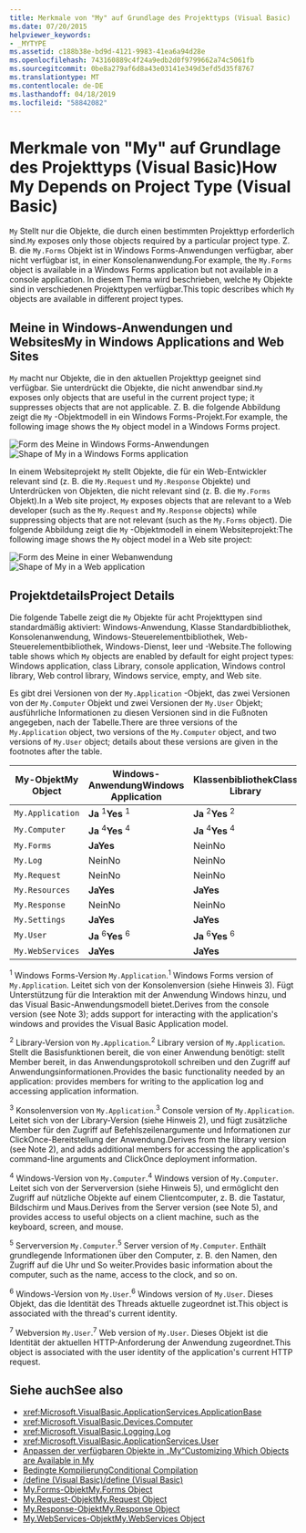 ```yaml
---
title: Merkmale von "My" auf Grundlage des Projekttyps (Visual Basic)
ms.date: 07/20/2015
helpviewer_keywords:
- _MYTYPE
ms.assetid: c188b38e-bd9d-4121-9983-41ea6a94d28e
ms.openlocfilehash: 743160889c4f24a9edb2d0f9799662a74c5061fb
ms.sourcegitcommit: 0be8a279af6d8a43e03141e349d3efd5d35f8767
ms.translationtype: MT
ms.contentlocale: de-DE
ms.lasthandoff: 04/18/2019
ms.locfileid: "58842082"
---
```

# <a name="how-my-depends-on-project-type-visual-basic"></a><span data-ttu-id="e12b5-102">Merkmale von "My" auf Grundlage des Projekttyps (Visual Basic)</span><span class="sxs-lookup"><span data-stu-id="e12b5-102">How My Depends on Project Type (Visual Basic)</span></span>
<span data-ttu-id="e12b5-103">`My` Stellt nur die Objekte, die durch einen bestimmten Projekttyp erforderlich sind.</span><span class="sxs-lookup"><span data-stu-id="e12b5-103">`My` exposes only those objects required by a particular project type.</span></span> <span data-ttu-id="e12b5-104">Z. B. die `My.Forms` Objekt ist in Windows Forms-Anwendungen verfügbar, aber nicht verfügbar ist, in einer Konsolenanwendung.</span><span class="sxs-lookup"><span data-stu-id="e12b5-104">For example, the `My.Forms` object is available in a Windows Forms application but not available in a console application.</span></span> <span data-ttu-id="e12b5-105">In diesem Thema wird beschrieben, welche `My` Objekte sind in verschiedenen Projekttypen verfügbar.</span><span class="sxs-lookup"><span data-stu-id="e12b5-105">This topic describes which `My` objects are available in different project types.</span></span>  
  
## <a name="my-in-windows-applications-and-web-sites"></a><span data-ttu-id="e12b5-106">Meine in Windows-Anwendungen und Websites</span><span class="sxs-lookup"><span data-stu-id="e12b5-106">My in Windows Applications and Web Sites</span></span>  
 <span data-ttu-id="e12b5-107">`My` macht nur Objekte, die in den aktuellen Projekttyp geeignet sind verfügbar. Sie unterdrückt die Objekte, die nicht anwendbar sind.</span><span class="sxs-lookup"><span data-stu-id="e12b5-107">`My` exposes only objects that are useful in the current project type; it suppresses objects that are not applicable.</span></span> <span data-ttu-id="e12b5-108">Z. B. die folgende Abbildung zeigt die `My` -Objektmodell in ein Windows Forms-Projekt.</span><span class="sxs-lookup"><span data-stu-id="e12b5-108">For example, the following image shows the `My` object model in a Windows Forms project.</span></span>  
  
 <span data-ttu-id="e12b5-109">![Form des Meine in Windows Forms-Anwendungen](../../../visual-basic/developing-apps/development-with-my/media/myinwinform.png "MyInWinForm")</span><span class="sxs-lookup"><span data-stu-id="e12b5-109">![Shape of My in a Windows Forms application](../../../visual-basic/developing-apps/development-with-my/media/myinwinform.png "MyInWinForm")</span></span>  
  
 <span data-ttu-id="e12b5-110">In einem Websiteprojekt `My` stellt Objekte, die für ein Web-Entwickler relevant sind (z. B. die `My.Request` und `My.Response` Objekte) und Unterdrücken von Objekten, die nicht relevant sind (z. B. die `My.Forms` Objekt).</span><span class="sxs-lookup"><span data-stu-id="e12b5-110">In a Web site project, `My` exposes objects that are relevant to a Web developer (such as the `My.Request` and `My.Response` objects) while suppressing objects that are not relevant (such as the `My.Forms` object).</span></span> <span data-ttu-id="e12b5-111">Die folgende Abbildung zeigt die `My` -Objektmodell in einem Websiteprojekt:</span><span class="sxs-lookup"><span data-stu-id="e12b5-111">The following image shows the `My` object model in a Web site project:</span></span>  
  
 <span data-ttu-id="e12b5-112">![Form des Meine in einer Webanwendung](../../../visual-basic/developing-apps/development-with-my/media/myinweb.png "MyInWeb")</span><span class="sxs-lookup"><span data-stu-id="e12b5-112">![Shape of My in a Web application](../../../visual-basic/developing-apps/development-with-my/media/myinweb.png "MyInWeb")</span></span>  
  
## <a name="project-details"></a><span data-ttu-id="e12b5-113">Projektdetails</span><span class="sxs-lookup"><span data-stu-id="e12b5-113">Project Details</span></span>  
 <span data-ttu-id="e12b5-114">Die folgende Tabelle zeigt die `My` Objekte für acht Projekttypen sind standardmäßig aktiviert: Windows-Anwendung, Klasse Standardbibliothek, Konsolenanwendung, Windows-Steuerelementbibliothek, Web-Steuerelementbibliothek, Windows-Dienst, leer und -Website.</span><span class="sxs-lookup"><span data-stu-id="e12b5-114">The following table shows which `My` objects are enabled by default for eight project types: Windows application, class Library, console application, Windows control library, Web control library, Windows service, empty, and Web site.</span></span>  
  
 <span data-ttu-id="e12b5-115">Es gibt drei Versionen von der `My.Application` -Objekt, das zwei Versionen von der `My.Computer` Objekt und zwei Versionen der `My.User` Objekt; ausführliche Informationen zu diesen Versionen sind in die Fußnoten angegeben, nach der Tabelle.</span><span class="sxs-lookup"><span data-stu-id="e12b5-115">There are three versions of the `My.Application` object, two versions of the `My.Computer` object, and two versions of `My.User` object; details about these versions are given in the footnotes after the table.</span></span>  
  
|<span data-ttu-id="e12b5-116">My-Objekt</span><span class="sxs-lookup"><span data-stu-id="e12b5-116">My Object</span></span>|<span data-ttu-id="e12b5-117">Windows-Anwendung</span><span class="sxs-lookup"><span data-stu-id="e12b5-117">Windows Application</span></span>|<span data-ttu-id="e12b5-118">Klassenbibliothek</span><span class="sxs-lookup"><span data-stu-id="e12b5-118">Class Library</span></span>|<span data-ttu-id="e12b5-119">Konsolenanwendung</span><span class="sxs-lookup"><span data-stu-id="e12b5-119">Console Application</span></span>|<span data-ttu-id="e12b5-120">Windows-Steuerelementbibliothek</span><span class="sxs-lookup"><span data-stu-id="e12b5-120">Windows Control Library</span></span>|<span data-ttu-id="e12b5-121">Websteuerelementbibliothek</span><span class="sxs-lookup"><span data-stu-id="e12b5-121">Web Control Library</span></span>|<span data-ttu-id="e12b5-122">Windows-Dienst</span><span class="sxs-lookup"><span data-stu-id="e12b5-122">Windows Service</span></span>|<span data-ttu-id="e12b5-123">Empty</span><span class="sxs-lookup"><span data-stu-id="e12b5-123">Empty</span></span>|<span data-ttu-id="e12b5-124">Website</span><span class="sxs-lookup"><span data-stu-id="e12b5-124">Web Site</span></span>|  
|---|---|---|---|---|---|---|---|---|  
|`My.Application`|<span data-ttu-id="e12b5-125">**Ja** <sup>1</sup></span><span class="sxs-lookup"><span data-stu-id="e12b5-125">**Yes** <sup>1</sup></span></span>|<span data-ttu-id="e12b5-126">**Ja** <sup>2</sup></span><span class="sxs-lookup"><span data-stu-id="e12b5-126">**Yes** <sup>2</sup></span></span>|<span data-ttu-id="e12b5-127">**Ja** <sup>3</sup></span><span class="sxs-lookup"><span data-stu-id="e12b5-127">**Yes** <sup>3</sup></span></span>|<span data-ttu-id="e12b5-128">**Ja** <sup>2</sup></span><span class="sxs-lookup"><span data-stu-id="e12b5-128">**Yes** <sup>2</sup></span></span>|<span data-ttu-id="e12b5-129">Nein</span><span class="sxs-lookup"><span data-stu-id="e12b5-129">No</span></span>|<span data-ttu-id="e12b5-130">**Ja** <sup>3</sup></span><span class="sxs-lookup"><span data-stu-id="e12b5-130">**Yes** <sup>3</sup></span></span>|<span data-ttu-id="e12b5-131">Nein</span><span class="sxs-lookup"><span data-stu-id="e12b5-131">No</span></span>|<span data-ttu-id="e12b5-132">Nein</span><span class="sxs-lookup"><span data-stu-id="e12b5-132">No</span></span>|  
|`My.Computer`|<span data-ttu-id="e12b5-133">**Ja** <sup>4</sup></span><span class="sxs-lookup"><span data-stu-id="e12b5-133">**Yes** <sup>4</sup></span></span>|<span data-ttu-id="e12b5-134">**Ja** <sup>4</sup></span><span class="sxs-lookup"><span data-stu-id="e12b5-134">**Yes** <sup>4</sup></span></span>|<span data-ttu-id="e12b5-135">**Ja** <sup>4</sup></span><span class="sxs-lookup"><span data-stu-id="e12b5-135">**Yes** <sup>4</sup></span></span>|<span data-ttu-id="e12b5-136">**Ja** <sup>4</sup></span><span class="sxs-lookup"><span data-stu-id="e12b5-136">**Yes** <sup>4</sup></span></span>|<span data-ttu-id="e12b5-137">**Ja** <sup>5</sup></span><span class="sxs-lookup"><span data-stu-id="e12b5-137">**Yes** <sup>5</sup></span></span>|<span data-ttu-id="e12b5-138">**Ja** <sup>4</sup></span><span class="sxs-lookup"><span data-stu-id="e12b5-138">**Yes** <sup>4</sup></span></span>|<span data-ttu-id="e12b5-139">Nein</span><span class="sxs-lookup"><span data-stu-id="e12b5-139">No</span></span>|<span data-ttu-id="e12b5-140">**Ja** <sup>5</sup></span><span class="sxs-lookup"><span data-stu-id="e12b5-140">**Yes** <sup>5</sup></span></span>|  
|`My.Forms`|<span data-ttu-id="e12b5-141">**Ja**</span><span class="sxs-lookup"><span data-stu-id="e12b5-141">**Yes**</span></span>|<span data-ttu-id="e12b5-142">Nein</span><span class="sxs-lookup"><span data-stu-id="e12b5-142">No</span></span>|<span data-ttu-id="e12b5-143">Nein</span><span class="sxs-lookup"><span data-stu-id="e12b5-143">No</span></span>|<span data-ttu-id="e12b5-144">**Ja**</span><span class="sxs-lookup"><span data-stu-id="e12b5-144">**Yes**</span></span>|<span data-ttu-id="e12b5-145">Nein</span><span class="sxs-lookup"><span data-stu-id="e12b5-145">No</span></span>|<span data-ttu-id="e12b5-146">Nein</span><span class="sxs-lookup"><span data-stu-id="e12b5-146">No</span></span>|<span data-ttu-id="e12b5-147">Nein</span><span class="sxs-lookup"><span data-stu-id="e12b5-147">No</span></span>|<span data-ttu-id="e12b5-148">Nein</span><span class="sxs-lookup"><span data-stu-id="e12b5-148">No</span></span>|  
|`My.Log`|<span data-ttu-id="e12b5-149">Nein</span><span class="sxs-lookup"><span data-stu-id="e12b5-149">No</span></span>|<span data-ttu-id="e12b5-150">Nein</span><span class="sxs-lookup"><span data-stu-id="e12b5-150">No</span></span>|<span data-ttu-id="e12b5-151">Nein</span><span class="sxs-lookup"><span data-stu-id="e12b5-151">No</span></span>|<span data-ttu-id="e12b5-152">Nein</span><span class="sxs-lookup"><span data-stu-id="e12b5-152">No</span></span>|<span data-ttu-id="e12b5-153">Nein</span><span class="sxs-lookup"><span data-stu-id="e12b5-153">No</span></span>|<span data-ttu-id="e12b5-154">Nein</span><span class="sxs-lookup"><span data-stu-id="e12b5-154">No</span></span>|<span data-ttu-id="e12b5-155">Nein</span><span class="sxs-lookup"><span data-stu-id="e12b5-155">No</span></span>|<span data-ttu-id="e12b5-156">**Ja**</span><span class="sxs-lookup"><span data-stu-id="e12b5-156">**Yes**</span></span>|  
|`My.Request`|<span data-ttu-id="e12b5-157">Nein</span><span class="sxs-lookup"><span data-stu-id="e12b5-157">No</span></span>|<span data-ttu-id="e12b5-158">Nein</span><span class="sxs-lookup"><span data-stu-id="e12b5-158">No</span></span>|<span data-ttu-id="e12b5-159">Nein</span><span class="sxs-lookup"><span data-stu-id="e12b5-159">No</span></span>|<span data-ttu-id="e12b5-160">Nein</span><span class="sxs-lookup"><span data-stu-id="e12b5-160">No</span></span>|<span data-ttu-id="e12b5-161">Nein</span><span class="sxs-lookup"><span data-stu-id="e12b5-161">No</span></span>|<span data-ttu-id="e12b5-162">Nein</span><span class="sxs-lookup"><span data-stu-id="e12b5-162">No</span></span>|<span data-ttu-id="e12b5-163">Nein</span><span class="sxs-lookup"><span data-stu-id="e12b5-163">No</span></span>|<span data-ttu-id="e12b5-164">**Ja**</span><span class="sxs-lookup"><span data-stu-id="e12b5-164">**Yes**</span></span>|  
|`My.Resources`|<span data-ttu-id="e12b5-165">**Ja**</span><span class="sxs-lookup"><span data-stu-id="e12b5-165">**Yes**</span></span>|<span data-ttu-id="e12b5-166">**Ja**</span><span class="sxs-lookup"><span data-stu-id="e12b5-166">**Yes**</span></span>|<span data-ttu-id="e12b5-167">**Ja**</span><span class="sxs-lookup"><span data-stu-id="e12b5-167">**Yes**</span></span>|<span data-ttu-id="e12b5-168">**Ja**</span><span class="sxs-lookup"><span data-stu-id="e12b5-168">**Yes**</span></span>|<span data-ttu-id="e12b5-169">**Ja**</span><span class="sxs-lookup"><span data-stu-id="e12b5-169">**Yes**</span></span>|<span data-ttu-id="e12b5-170">**Ja**</span><span class="sxs-lookup"><span data-stu-id="e12b5-170">**Yes**</span></span>|<span data-ttu-id="e12b5-171">Nein</span><span class="sxs-lookup"><span data-stu-id="e12b5-171">No</span></span>|<span data-ttu-id="e12b5-172">Nein</span><span class="sxs-lookup"><span data-stu-id="e12b5-172">No</span></span>|  
|`My.Response`|<span data-ttu-id="e12b5-173">Nein</span><span class="sxs-lookup"><span data-stu-id="e12b5-173">No</span></span>|<span data-ttu-id="e12b5-174">Nein</span><span class="sxs-lookup"><span data-stu-id="e12b5-174">No</span></span>|<span data-ttu-id="e12b5-175">Nein</span><span class="sxs-lookup"><span data-stu-id="e12b5-175">No</span></span>|<span data-ttu-id="e12b5-176">Nein</span><span class="sxs-lookup"><span data-stu-id="e12b5-176">No</span></span>|<span data-ttu-id="e12b5-177">Nein</span><span class="sxs-lookup"><span data-stu-id="e12b5-177">No</span></span>|<span data-ttu-id="e12b5-178">Nein</span><span class="sxs-lookup"><span data-stu-id="e12b5-178">No</span></span>|<span data-ttu-id="e12b5-179">Nein</span><span class="sxs-lookup"><span data-stu-id="e12b5-179">No</span></span>|<span data-ttu-id="e12b5-180">**Ja**</span><span class="sxs-lookup"><span data-stu-id="e12b5-180">**Yes**</span></span>|  
|`My.Settings`|<span data-ttu-id="e12b5-181">**Ja**</span><span class="sxs-lookup"><span data-stu-id="e12b5-181">**Yes**</span></span>|<span data-ttu-id="e12b5-182">**Ja**</span><span class="sxs-lookup"><span data-stu-id="e12b5-182">**Yes**</span></span>|<span data-ttu-id="e12b5-183">**Ja**</span><span class="sxs-lookup"><span data-stu-id="e12b5-183">**Yes**</span></span>|<span data-ttu-id="e12b5-184">**Ja**</span><span class="sxs-lookup"><span data-stu-id="e12b5-184">**Yes**</span></span>|<span data-ttu-id="e12b5-185">**Ja**</span><span class="sxs-lookup"><span data-stu-id="e12b5-185">**Yes**</span></span>|<span data-ttu-id="e12b5-186">**Ja**</span><span class="sxs-lookup"><span data-stu-id="e12b5-186">**Yes**</span></span>|<span data-ttu-id="e12b5-187">Nein</span><span class="sxs-lookup"><span data-stu-id="e12b5-187">No</span></span>|<span data-ttu-id="e12b5-188">Nein</span><span class="sxs-lookup"><span data-stu-id="e12b5-188">No</span></span>|  
|`My.User`|<span data-ttu-id="e12b5-189">**Ja** <sup>6</sup></span><span class="sxs-lookup"><span data-stu-id="e12b5-189">**Yes** <sup>6</sup></span></span>|<span data-ttu-id="e12b5-190">**Ja** <sup>6</sup></span><span class="sxs-lookup"><span data-stu-id="e12b5-190">**Yes** <sup>6</sup></span></span>|<span data-ttu-id="e12b5-191">**Ja** <sup>6</sup></span><span class="sxs-lookup"><span data-stu-id="e12b5-191">**Yes** <sup>6</sup></span></span>|<span data-ttu-id="e12b5-192">**Ja** <sup>6</sup></span><span class="sxs-lookup"><span data-stu-id="e12b5-192">**Yes** <sup>6</sup></span></span>|<span data-ttu-id="e12b5-193">**Ja** <sup>7</sup></span><span class="sxs-lookup"><span data-stu-id="e12b5-193">**Yes** <sup>7</sup></span></span>|<span data-ttu-id="e12b5-194">**Ja** <sup>6</sup></span><span class="sxs-lookup"><span data-stu-id="e12b5-194">**Yes** <sup>6</sup></span></span>|<span data-ttu-id="e12b5-195">Nein</span><span class="sxs-lookup"><span data-stu-id="e12b5-195">No</span></span>|<span data-ttu-id="e12b5-196">**Ja** <sup>7</sup></span><span class="sxs-lookup"><span data-stu-id="e12b5-196">**Yes** <sup>7</sup></span></span>|  
|`My.WebServices`|<span data-ttu-id="e12b5-197">**Ja**</span><span class="sxs-lookup"><span data-stu-id="e12b5-197">**Yes**</span></span>|<span data-ttu-id="e12b5-198">**Ja**</span><span class="sxs-lookup"><span data-stu-id="e12b5-198">**Yes**</span></span>|<span data-ttu-id="e12b5-199">**Ja**</span><span class="sxs-lookup"><span data-stu-id="e12b5-199">**Yes**</span></span>|<span data-ttu-id="e12b5-200">**Ja**</span><span class="sxs-lookup"><span data-stu-id="e12b5-200">**Yes**</span></span>|<span data-ttu-id="e12b5-201">**Ja**</span><span class="sxs-lookup"><span data-stu-id="e12b5-201">**Yes**</span></span>|<span data-ttu-id="e12b5-202">**Ja**</span><span class="sxs-lookup"><span data-stu-id="e12b5-202">**Yes**</span></span>|<span data-ttu-id="e12b5-203">Nein</span><span class="sxs-lookup"><span data-stu-id="e12b5-203">No</span></span>|<span data-ttu-id="e12b5-204">Nein</span><span class="sxs-lookup"><span data-stu-id="e12b5-204">No</span></span>|  
  
 <span data-ttu-id="e12b5-205"><sup>1</sup> Windows Forms-Version `My.Application`.</span><span class="sxs-lookup"><span data-stu-id="e12b5-205"><sup>1</sup> Windows Forms version of `My.Application`.</span></span> <span data-ttu-id="e12b5-206">Leitet sich von der Konsolenversion (siehe Hinweis 3). Fügt Unterstützung für die Interaktion mit der Anwendung Windows hinzu, und das Visual Basic-Anwendungsmodell bietet.</span><span class="sxs-lookup"><span data-stu-id="e12b5-206">Derives from the console version (see Note 3); adds support for interacting with the application's windows and provides the Visual Basic Application model.</span></span>  
  
 <span data-ttu-id="e12b5-207"><sup>2</sup> Library-Version von `My.Application`.</span><span class="sxs-lookup"><span data-stu-id="e12b5-207"><sup>2</sup> Library version of `My.Application`.</span></span> <span data-ttu-id="e12b5-208">Stellt die Basisfunktionen bereit, die von einer Anwendung benötigt: stellt Member bereit, in das Anwendungsprotokoll schreiben und den Zugriff auf Anwendungsinformationen.</span><span class="sxs-lookup"><span data-stu-id="e12b5-208">Provides the basic functionality needed by an application: provides members for writing to the application log and accessing application information.</span></span>  
  
 <span data-ttu-id="e12b5-209"><sup>3</sup> Konsolenversion von `My.Application`.</span><span class="sxs-lookup"><span data-stu-id="e12b5-209"><sup>3</sup> Console version of `My.Application`.</span></span> <span data-ttu-id="e12b5-210">Leitet sich von der Library-Version (siehe Hinweis 2), und fügt zusätzliche Member für den Zugriff auf Befehlszeilenargumente und Informationen zur ClickOnce-Bereitstellung der Anwendung.</span><span class="sxs-lookup"><span data-stu-id="e12b5-210">Derives from the library version (see Note 2), and adds additional members for accessing the application's command-line arguments and ClickOnce deployment information.</span></span>  
  
 <span data-ttu-id="e12b5-211"><sup>4</sup> Windows-Version von `My.Computer`.</span><span class="sxs-lookup"><span data-stu-id="e12b5-211"><sup>4</sup> Windows version of `My.Computer`.</span></span> <span data-ttu-id="e12b5-212">Leitet sich von der Serverversion (siehe Hinweis 5), und ermöglicht den Zugriff auf nützliche Objekte auf einem Clientcomputer, z. B. die Tastatur, Bildschirm und Maus.</span><span class="sxs-lookup"><span data-stu-id="e12b5-212">Derives from the Server version (see Note 5), and provides access to useful objects on a client machine, such as the keyboard, screen, and mouse.</span></span>  
  
 <span data-ttu-id="e12b5-213"><sup>5</sup> Serverversion `My.Computer`.</span><span class="sxs-lookup"><span data-stu-id="e12b5-213"><sup>5</sup> Server version of `My.Computer`.</span></span> <span data-ttu-id="e12b5-214">Enthält grundlegende Informationen über den Computer, z. B. den Namen, den Zugriff auf die Uhr und So weiter.</span><span class="sxs-lookup"><span data-stu-id="e12b5-214">Provides basic information about the computer, such as the name, access to the clock, and so on.</span></span>  
  
 <span data-ttu-id="e12b5-215"><sup>6</sup> Windows-Version von `My.User`.</span><span class="sxs-lookup"><span data-stu-id="e12b5-215"><sup>6</sup> Windows version of `My.User`.</span></span> <span data-ttu-id="e12b5-216">Dieses Objekt, das die Identität des Threads aktuelle zugeordnet ist.</span><span class="sxs-lookup"><span data-stu-id="e12b5-216">This object is associated with the thread's current identity.</span></span>  
  
 <span data-ttu-id="e12b5-217"><sup>7</sup> Webversion `My.User`.</span><span class="sxs-lookup"><span data-stu-id="e12b5-217"><sup>7</sup> Web version of `My.User`.</span></span> <span data-ttu-id="e12b5-218">Dieses Objekt ist die Identität der aktuellen HTTP-Anforderung der Anwendung zugeordnet.</span><span class="sxs-lookup"><span data-stu-id="e12b5-218">This object is associated with the user identity of the application's current HTTP request.</span></span>  
  
## <a name="see-also"></a><span data-ttu-id="e12b5-219">Siehe auch</span><span class="sxs-lookup"><span data-stu-id="e12b5-219">See also</span></span>

- <xref:Microsoft.VisualBasic.ApplicationServices.ApplicationBase>
- <xref:Microsoft.VisualBasic.Devices.Computer>
- <xref:Microsoft.VisualBasic.Logging.Log>
- <xref:Microsoft.VisualBasic.ApplicationServices.User>
- [<span data-ttu-id="e12b5-220">Anpassen der verfügbaren Objekte in „My“</span><span class="sxs-lookup"><span data-stu-id="e12b5-220">Customizing Which Objects are Available in My</span></span>](../../../visual-basic/developing-apps/customizing-extending-my/customizing-which-objects-are-available-in-my.md)
- [<span data-ttu-id="e12b5-221">Bedingte Kompilierung</span><span class="sxs-lookup"><span data-stu-id="e12b5-221">Conditional Compilation</span></span>](../../../visual-basic/programming-guide/program-structure/conditional-compilation.md)
- [<span data-ttu-id="e12b5-222">/define (Visual Basic)</span><span class="sxs-lookup"><span data-stu-id="e12b5-222">/define (Visual Basic)</span></span>](../../../visual-basic/reference/command-line-compiler/define.md)
- [<span data-ttu-id="e12b5-223">My.Forms-Objekt</span><span class="sxs-lookup"><span data-stu-id="e12b5-223">My.Forms Object</span></span>](../../../visual-basic/language-reference/objects/my-forms-object.md)
- [<span data-ttu-id="e12b5-224">My.Request-Objekt</span><span class="sxs-lookup"><span data-stu-id="e12b5-224">My.Request Object</span></span>](../../../visual-basic/language-reference/objects/my-request-object.md)
- [<span data-ttu-id="e12b5-225">My.Response-Objekt</span><span class="sxs-lookup"><span data-stu-id="e12b5-225">My.Response Object</span></span>](../../../visual-basic/language-reference/objects/my-response-object.md)
- [<span data-ttu-id="e12b5-226">My.WebServices-Objekt</span><span class="sxs-lookup"><span data-stu-id="e12b5-226">My.WebServices Object</span></span>](../../../visual-basic/language-reference/objects/my-webservices-object.md)
